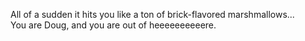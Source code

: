 All of a sudden it hits you like a ton of brick-flavored marshmallows...  
You are Doug, and you are out of heeeeeeeeeere.
